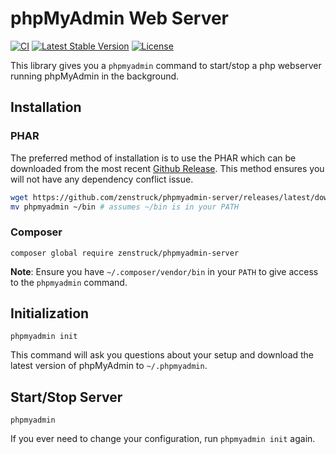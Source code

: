 # phpMyAdmin Web Server

[![CI](https://github.com/zenstruck/phpmyadmin-server/actions/workflows/ci.yml/badge.svg)](https://github.com/zenstruck/phpmyadmin-server/actions/workflows/ci.yml)
[![Latest Stable Version](http://img.shields.io/packagist/v/zenstruck/phpmyadmin-server.svg)](https://packagist.org/packages/zenstruck/phpmyadmin-server)
[![License](http://img.shields.io/packagist/l/zenstruck/phpmyadmin-server.svg)](https://packagist.org/packages/zenstruck/phpmyadmin-server)

This library gives you a `phpmyadmin` command to start/stop a php webserver running phpMyAdmin
in the background.

## Installation

### PHAR

The preferred method of installation is to use the PHAR which can be downloaded from the most
recent [Github Release](https://github.com/zenstruck/phpmyadmin-server/releases). This method
ensures you will not have any dependency conflict issue.

```bash
wget https://github.com/zenstruck/phpmyadmin-server/releases/latest/download/phpmyadmin.phar -O phpmyadmin && chmod +x phpmyadmin
mv phpmyadmin ~/bin # assumes ~/bin is in your PATH
```

### Composer

```
composer global require zenstruck/phpmyadmin-server
```

**Note**: Ensure you have `~/.composer/vendor/bin` in your `PATH` to give access to the `phpmyadmin`
command.

## Initialization

```
phpmyadmin init
```

This command will ask you questions about your setup and download the latest version of phpMyAdmin
to `~/.phpmyadmin`.

## Start/Stop Server

```
phpmyadmin
```

If you ever need to change your configuration, run `phpmyadmin init` again.
